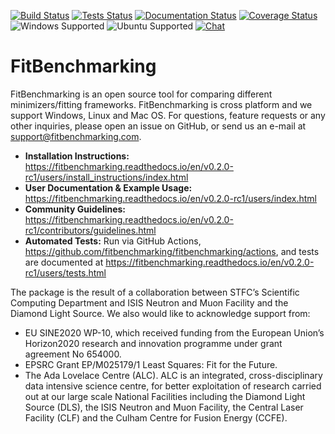 [![Build Status](https://img.shields.io/github/workflow/status/fitbenchmarking/fitbenchmarking/Build%20and%20Publish/v0.2.0-rc1?style=flat-square)](https://github.com/fitbenchmarking/fitbenchmarking/actions/workflows/release.yml?query=branch%3Av0.2.0-rc1)
[![Tests Status](https://img.shields.io/github/workflow/status/fitbenchmarking/fitbenchmarking/Tests/v0.2.0-rc1?label=tests&style=flat-square)](https://github.com/fitbenchmarking/fitbenchmarking/actions/workflows/main.yml?query=branch%3Av0.2.0-rc1)
[![Documentation Status](https://img.shields.io/readthedocs/fitbenchmarking/v0.2.0-rc1?style=flat-square)](https://fitbenchmarking.readthedocs.io/en/v0.2.0-rc1)
[![Coverage Status](https://img.shields.io/coveralls/github/fitbenchmarking/fitbenchmarking.svg?style=flat-square)](https://coveralls.io/github/fitbenchmarking/fitbenchmarking)
![Windows Supported](https://img.shields.io/badge/win10-support-blue.svg?style=flat-square&logo=windows)
![Ubuntu Supported](https://img.shields.io/badge/18.04-support-orange.svg?style=flat-square&logo=ubuntu)
[![Chat](https://img.shields.io/badge/chat-CompareFitMinimizers-lightgrey.svg?style=flat-square&logo=slack)](https://slack.com/)
# FitBenchmarking

FitBenchmarking is an open source tool for comparing different minimizers/fitting frameworks. FitBenchmarking is cross platform and we support Windows, Linux and Mac OS. For questions, feature requests or any other inquiries, please open an issue on GitHub, or send us an e-mail at support@fitbenchmarking.com.

- **Installation Instructions:** https://fitbenchmarking.readthedocs.io/en/v0.2.0-rc1/users/install_instructions/index.html
- **User Documentation & Example Usage:** https://fitbenchmarking.readthedocs.io/en/v0.2.0-rc1/users/index.html
- **Community Guidelines:** https://fitbenchmarking.readthedocs.io/en/v0.2.0-rc1/contributors/guidelines.html
- **Automated Tests:** Run via GitHub Actions, https://github.com/fitbenchmarking/fitbenchmarking/actions, and tests are documented at https://fitbenchmarking.readthedocs.io/en/v0.2.0-rc1/users/tests.html

The package is the result of a collaboration between STFC’s Scientific Computing Department and ISIS Neutron and Muon Facility and the Diamond Light Source. We also would like to acknowledge support from:

* EU SINE2020 WP-10, which received funding from the European Union’s Horizon2020 research and innovation programme under grant agreement No 654000.
* EPSRC Grant EP/M025179/1  Least Squares: Fit for the Future.
* The Ada Lovelace Centre (ALC). ALC is an integrated, cross-disciplinary data intensive science centre, for better exploitation of research carried out at our large scale National Facilities including the Diamond Light Source (DLS), the ISIS Neutron and Muon Facility, the Central Laser Facility (CLF) and the Culham Centre for Fusion Energy (CCFE).
